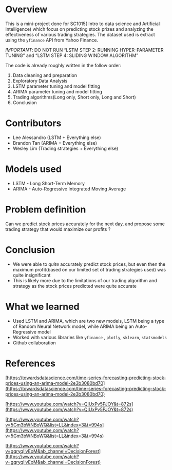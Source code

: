 # Overview

This is a mini-project done for SC1015( Intro to data science and Artificial Intelligence) which focus on predicting stock prizes and analyzing the effectiveness of various trading strategies. The dataset used is extract using the `yfinance` API from Yahoo Finance.

*IMPORTANT*: DO NOT RUN “LSTM STEP 2: RUNNING HYPER-PARAMETER TUNING” and “LSTM STEP 4: SLIDING WINDOW ALGORITHM”

The code is already roughly written in the follow order:

1. Data cleaning and preparation
2. Exploratory Data Analysis
3. LSTM parameter tuning and model fitting
4. ARIMA parameter tuning and model fitting
5. Trading algorithms(Long only, Short only, Long and Short)
6. Conclusion

# Contributors

- Lee Alessandro (LSTM + Everything else)
- Brandon Tan (ARIMA + Everything else)
- Wesley Lim (Trading strategies + Everything else)

# Models used

- LSTM - Long Short-Term Memory
- ARIMA - Auto-Regressive Integrated Moving Average

# Problem definition

Can we predict stock prices accurately for the next day, and propose some trading strategy that would maximize our profits ?

# Conclusion

- We were able to *quite* accurately predict stock prices, but even then the maximum profit(based on our limited set of trading strategies used) was quite insignificant
- This is likely more due to the limitations of our trading algorithm and strategy as the stock prices predicted were quite accurate

# What we learned

- Used LSTM and ARIMA, which are two new models, LSTM being a type of Random Neural Network model, while ARIMA being an Auto-Regressive model
- Worked with various libraries like `yfinance` , `plotly`, `sklearn`, `statsmodels`
- Github collaboration

# References

[https://towardsdatascience.com/time-series-forecasting-predicting-stock-prices-using-an-arima-model-2e3b3080bd70](https://towardsdatascience.com/time-series-forecasting-predicting-stock-prices-using-an-arima-model-2e3b3080bd70)

[https://www.youtube.com/watch?v=QIUxPv5PJOY&t=872s](https://www.youtube.com/watch?v=QIUxPv5PJOY&t=872s)

[https://www.youtube.com/watch?v=5Gm3bWNBoWQ&list=LL&index=3&t=994s](https://www.youtube.com/watch?v=5Gm3bWNBoWQ&list=LL&index=3&t=994s)

[https://www.youtube.com/watch?v=gqryqIlvEoM&ab_channel=DecisionForest](https://www.youtube.com/watch?v=gqryqIlvEoM&ab_channel=DecisionForest)
